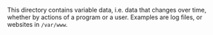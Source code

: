 This directory contains variable data, i.e. data that changes over time,
whether by actions of a program or a user. Examples are log files, or websites
in `/var/www`.
